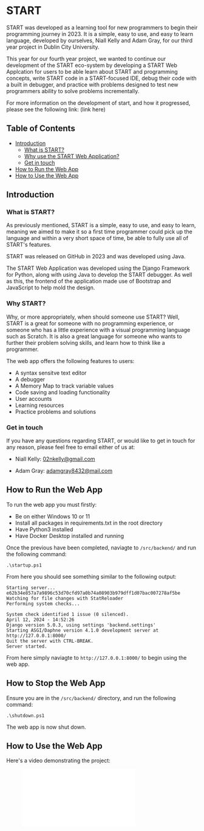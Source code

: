 # START

START was developed as a learning tool for new programmers to begin their
programming journey in 2023. It is a simple, easy to use, and easy to learn language,
developed by ourselves, Niall Kelly and Adam Gray, for our third year project in Dublin
City University.

This year for our fourth year project, we wanted to continue our development of the START
eco-system by developing a START Web Applcation for users to be able learn about START
and programming concepts, write START code in a START-focused IDE, debug their code with a
built in debugger, and practice with problems designed to test new programmers ability to
solve problems incrementally.

For more information on the development of start, and how it progressed, please see
the following link: (link here)

## Table of Contents

- [Introduction](#introduction)
  - [What is START?](#what-is-start)
  - [Why use the START Web Application?](#why-start)
  - [Get in touch](#get-in-touch)
- [How to Run the Web App](#how-to-run-the-web-app)
- [How to Use the Web App](#how-to-use-the-web-app)


## Introduction

### What is START?

As previously mentioned, START is a simple, easy to use, and easy to learn, meaning
we aimed to make it so a first time programmer could pick up the language and within
a very short space of time, be able to fully use all of START's features.

START was released on GitHub in 2023 and was developed using Java.

The START Web Application was developed using the Django Framework for Python, along
with using Java to develop the START debugger. As well as this, the frontend of the
application made use of Bootstrap and JavaScript to help mold the design.

### Why START?

Why, or more appropriately, when should someone use START? Well, START is a great for
someone with no programming experience, or someone who has a little experience with a visual
programming language such as Scratch. It is also a great language for someone who wants to
further their problem solving skills, and learn how to think like a programmer.

The web app offers the following features to users:

- A syntax sensitve text editor
- A debugger
- A Memory Map to track variable values
- Code saving and loading functionality
- User accounts
- Learning resources
- Practice problems and solutions

### Get in touch

If you have any questions regarding START, or would like to get in touch for any reason,
please feel free to email either of us at:

- Niall Kelly: 02nkelly@gmail.com

- Adam Gray: adamgray8432@mail.com

## How to Run the Web App

To run the web app you must firstly:

- Be on either Windows 10 or 11
- Install all packages in requirements.txt in the root directory
- Have Python3 installed
- Have Docker Desktop installed and running

Once the previous have been completed, naviagte to `/src/backend/` and
run the following command:

`.\startup.ps1`

From here you should see something similar to the following output:

    Starting server...
    e62b34e857a7a9896c53d70cfd97a0b74a08903b979dff1d07bac007278af5be
    Watching for file changes with StatReloader
    Performing system checks...

    System check identified 1 issue (0 silenced).
    April 12, 2024 - 14:52:26
    Django version 5.0.3, using settings 'backend.settings'
    Starting ASGI/Daphne version 4.1.0 development server at http://127.0.0.1:8000/
    Quit the server with CTRL-BREAK.
    Server started.

From here simply naviagte to `http://127.0.0.1:8000/` to begin using the web app.

## How to Stop the Web App

Ensure you are in the `/src/backend/` directory, and run the following command:

`.\shutdown.ps1`

The web app is now shut down.

## How to Use the Web App

Here's a video demonstrating the project:

<figure class="video_container">
  <iframe src="res/learning-vids/overview-start-app.mp4" frameborder="0" allowfullscreen="true"> 
    </iframe>
</figure>